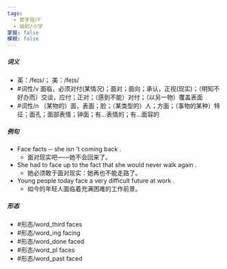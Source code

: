 ```yaml
---
tags:
  - 首字母/F
  - 级别/小学
掌握: false
模糊: false
---
```

##### 词义
- 英：/feɪs/； 美：/feɪs/
- #词性/v  面临，必须对付(某情况)；面对；面向；承认，正视(现实)；（明知不好办而）交谈，应付；正对；（感到不能）对付；（以另一物）覆盖表面
- #词性/n  （某物的）面，表面；脸；（某类型的）人；方面；（事物的某种）特征；面孔；面部表情；钟面；有…表情的；有…面容的
##### 例句
- Face facts ─ she isn 't coming back .
	- 面对现实吧——她不会回来了。
- She had to face up to the fact that she would never walk again .
	- 她必须敢于面对现实：她再也不能走路了。
- Young people today face a very difficult future at work .
	- 如今的年轻人面临着充满困难的工作前景。
##### 形态
- #形态/word_third faces
- #形态/word_ing facing
- #形态/word_done faced
- #形态/word_pl faces
- #形态/word_past faced
